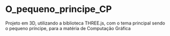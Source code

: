 # O_pequeno_principe_CP
Projeto em 3D, utilizando a biblioteca THREE.js, com o tema principal sendo o pequeno príncipe, para a matéria de Computação Gráfica
